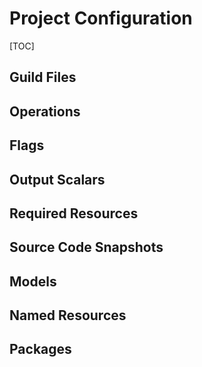 # Project Configuration

[TOC]

## Guild Files

## Operations

## Flags

## Output Scalars

## Required Resources

## Source Code Snapshots

## Models

## Named Resources

## Packages
